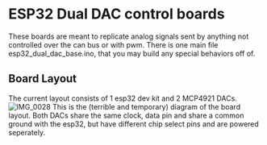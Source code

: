 # ESP32 Dual DAC control boards

These boards are meant to replicate analog signals sent by anything not controlled over the can bus or with pwm. There is one main file esp32_dual_dac_base.ino, that you may build any special behaviors off of.

## Board Layout
The current layout consists of 1 esp32 dev kit and 2 MCP4921 DACs.
![IMG_0028](https://github.com/user-attachments/assets/cabfe5a5-211a-4591-a979-a8bef3a565cf)
This is the (terrible and temporary) diagram of the board layout. Both DACs share the same clock, data pin and share a common ground with the esp32, but have different chip select pins and are powered seperately. 
